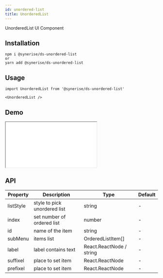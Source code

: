 ```yaml
---
id: unordered-list
title: UnorderedList
---
```


UnorderedList UI Component

## Installation
```
npm i @synerise/ds-unordered-list
or
yarn add @synerise/ds-unordered-list
```

## Usage
```
import UnorderedList from '@synerise/ds-unordered-list'

<UnorderedList />

```

## Demo

<iframe src="/storybook-static/iframe.html?id=components-unordered-list--default"></iframe>

## API

| Property       | Description                   | Type                     | Default     |
| -------------- | ----------------------------- | ------------------------ | ----------- |
| listStyle      | style to pick unordered list  | string                   | -           |      
| index          | set number of ordered list    | number                   | -           |
| id             | name of the item              | string                   | -           |
| subMenu        | items list                    | OrderedListItem[]        | -           |
| label          | label contains text           | React.ReactNode / string | -           |
| suffixel       | place to set item             | React.ReactNode          | -           |
| prefixel       | place to set item             | React.ReactNode          | -           |
